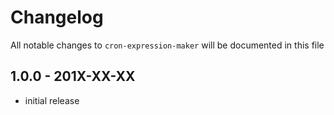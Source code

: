 # Changelog

All notable changes to `cron-expression-maker` will be documented in this file

## 1.0.0 - 201X-XX-XX

- initial release
